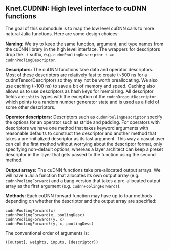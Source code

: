 ## Knet.CUDNN: High level interface to cuDNN functions

The goal of this submodule is to map the low level cuDNN calls to more natural Julia
functions. Here are some design choices:

**Naming:** We try to keep the same function, argument, and type names from the cuDNN
library in the high level interface. The wrappers for descriptors drop the `_t` suffix,
e.g. `cudnnPoolingDescriptor_t => cudnnPoolingDescriptor`.

**Descriptors:** The cuDNN functions take data and operator descriptors. Most of these
descriptors are relatively fast to create (~500 ns for a cudnnTensorDescriptor) so they may
not be worth preallocating. We also use caching (~100 ns) to save a bit of memory and
speed. Caching also allows us to use descriptors as hash keys for memoizing. All descriptor
fields are `isbits` types with the exception of the `cudnnDropoutDescriptor` which points to
a random number generator state and is used as a field of some other descriptors.

**Operator descriptors:** Descriptors such as `cudnnPoolingDescriptor` specify the options
for an operator such as stride and padding. For operators with descriptors we have one
method that takes keyword arguments with reasonable defaults to construct the descriptor and
another method that takes a pre-initialized descriptor as its last argument.  This way a
casual user can call the first method without worrying about the descriptor format, only
specifying non-default options, whereas a layer architect can keep a preset descriptor in
the layer that gets passed to the function using the second method.

**Output arrays:** The cuDNN functions take pre-allocated output arrays. We will have a
Julia function that allocates its own output array (e.g. `cudnnPoolingForward`) and a bang
version that takes a pre-allocated output array as the first argument
(e.g. `cudnnPoolingForward!`).

**Methods:** Each cuDNN forward function may have up to four methods depending on whether
the descriptor and the output array are specified:

    cudnnPoolingForward(x)
    cudnnPoolingForward(x, poolingDesc)
    cudnnPoolingForward!(y, x)
    cudnnPoolingForward!(y, x, poolingDesc)

The conventional order of arguments is:

    ([output], weights, inputs, [descriptor])
